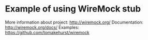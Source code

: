 # Example of using WireMock stub

More information about project: http://wiremock.org/
Documentation: http://wiremock.org/docs/
Examples: https://github.com/tomakehurst/wiremock
